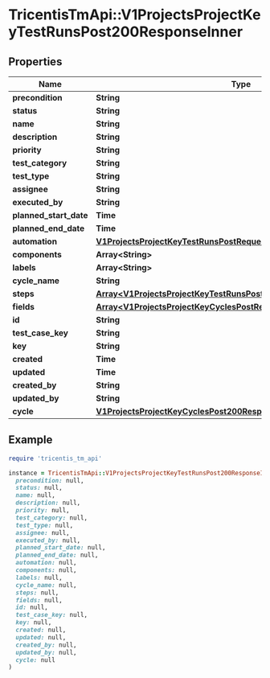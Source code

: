 # TricentisTmApi::V1ProjectsProjectKeyTestRunsPost200ResponseInner

## Properties

| Name | Type | Description | Notes |
| ---- | ---- | ----------- | ----- |
| **precondition** | **String** |  | [optional] |
| **status** | **String** |  |  |
| **name** | **String** |  | [optional] |
| **description** | **String** |  | [optional] |
| **priority** | **String** |  | [optional] |
| **test_category** | **String** |  | [optional] |
| **test_type** | **String** |  |  |
| **assignee** | **String** |  | [optional] |
| **executed_by** | **String** |  | [optional] |
| **planned_start_date** | **Time** |  | [optional] |
| **planned_end_date** | **Time** |  | [optional] |
| **automation** | [**V1ProjectsProjectKeyTestRunsPostRequestTestRunsInnerAutomation**](V1ProjectsProjectKeyTestRunsPostRequestTestRunsInnerAutomation.md) |  | [optional] |
| **components** | **Array&lt;String&gt;** |  | [optional] |
| **labels** | **Array&lt;String&gt;** |  | [optional] |
| **cycle_name** | **String** |  | [optional] |
| **steps** | [**Array&lt;V1ProjectsProjectKeyTestRunsPost200ResponseInnerStepsInner&gt;**](V1ProjectsProjectKeyTestRunsPost200ResponseInnerStepsInner.md) |  | [optional] |
| **fields** | [**Array&lt;V1ProjectsProjectKeyCyclesPostRequestInnerFieldsInner&gt;**](V1ProjectsProjectKeyCyclesPostRequestInnerFieldsInner.md) |  | [optional] |
| **id** | **String** |  | [optional] |
| **test_case_key** | **String** |  | [optional] |
| **key** | **String** |  | [optional] |
| **created** | **Time** |  | [optional] |
| **updated** | **Time** |  | [optional] |
| **created_by** | **String** |  | [optional] |
| **updated_by** | **String** |  | [optional] |
| **cycle** | [**V1ProjectsProjectKeyCyclesPost200ResponseInner**](V1ProjectsProjectKeyCyclesPost200ResponseInner.md) |  | [optional] |

## Example

```ruby
require 'tricentis_tm_api'

instance = TricentisTmApi::V1ProjectsProjectKeyTestRunsPost200ResponseInner.new(
  precondition: null,
  status: null,
  name: null,
  description: null,
  priority: null,
  test_category: null,
  test_type: null,
  assignee: null,
  executed_by: null,
  planned_start_date: null,
  planned_end_date: null,
  automation: null,
  components: null,
  labels: null,
  cycle_name: null,
  steps: null,
  fields: null,
  id: null,
  test_case_key: null,
  key: null,
  created: null,
  updated: null,
  created_by: null,
  updated_by: null,
  cycle: null
)
```

